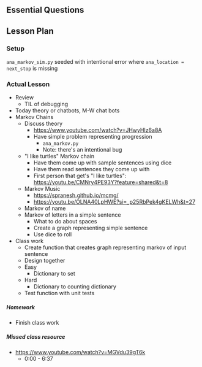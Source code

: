 ## Essential Questions

## Lesson Plan

### Setup

`ana_markov_sim.py` seeded with intentional error where `ana_location = next_stop` is missing

### Actual Lesson

- Review
    - TIL of debugging
- Today theory or chatbots, M-W chat bots
- Markov Chains
    - Discuss theory
        - https://www.youtube.com/watch?v=JHwyHIz6a8A
        - Have simple problem representing progression
            - `ana_markov.py`
            - Note: there's an intentional bug
    - "I like turtles" Markov chain
        - Have them come up with sample sentences using dice
        - Have them read sentences they come up with
        - First person that get's "I like turtles": https://youtu.be/CMNry4PE93Y?feature=shared&t=8
    - Markov Music
        - https://spranesh.github.io/mcmg/
        - https://youtu.be/OLNA40LpHWE?si=_p25RbPek4gKELWh&t=27
    - Markov of name
    - Markov of letters in a simple sentence
        - What to do about spaces
        - Create a graph representing simple sentence
        - Use dice to roll 
- Class work
    - Create function that creates graph representing markov of input sentence
    - Design together
    - Easy
        - Dictionary to set
    - Hard
        - Dictionary to counting dictionary
    - Test function with unit tests

##### Homework

- Finish class work

##### Missed class resource

- https://www.youtube.com/watch?v=MGVdu39gT6k
    - 0:00 - 6:37
